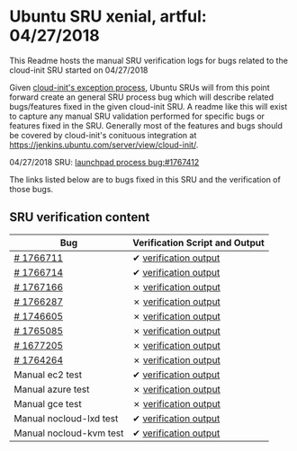 Ubuntu SRU xenial, artful: 04/27/2018
=====
This Readme hosts the manual SRU verification logs for bugs related to the cloud-init SRU started on 04/27/2018

Given [cloud-init's exception process](https://wiki.ubuntu.com/CloudinitUpdates), Ubuntu SRUs will from this point forward create an general SRU process bug which will describe related bugs/features fixed in the given cloud-init SRU. A readme like this will exist to capture any manual SRU validation performed for specific bugs or features fixed in the SRU. Generally most of the features and bugs should be covered by cloud-init's conituous integration at https://jenkins.ubuntu.com/server/view/cloud-init/.


04/27/2018 SRU: [launchpad process bug:#1767412](https://pad.lv/1767412)


The links listed below are to bugs fixed in this SRU and the verification of those bugs.

## SRU verification content
| Bug | Verification Script and Output |
| -------- |  -------- |
| [# 1766711](http://pad.lv/1766711) | ✔ [verification output](../bugs/lp-1766711.txt) |
| [# 1766714](http://pad.lv/1766714) | ✔ [verification output](../bugs/lp-1766711.txt) |
| [# 1767166](http://pad.lv/1767166) | ✗ [verification output](../bugs/lp-1767166.txt) |
| [# 1766287](http://pad.lv/1766287) | ✗ [verification output](../manual/gce-sru-18.2-27.txt) |
| [# 1746605](http://pad.lv/1746605) | ✗ [verification output](../bugs/lp-1746605.txt) |
| [# 1765085](http://pad.lv/1765085) | ✗ [verification output](../bugs/lp-1765085.txt) |
| [# 1677205](http://pad.lv/1677205) | ✗ [verification output](../bugs/lp-1677205.txt) |
| [# 1764264](http://pad.lv/1764264) | ✗ [verification output](../bugs/lp-1764264.txt) |
| Manual ec2 test | ✔ [verification output](../manual/ec2-sru-18.2-27.txt) |
| Manual azure test | ✗ [verification output](../manual/azure-sru-18.2-27.txt) |
| Manual gce test | ✗ [verification output](../manual/gce-sru-18.2-27.txt) |
| Manual nocloud-lxd test | ✔ [verification output](../manual/nocloud-kvm-18.2-27.txt) |
| Manual nocloud-kvm test | ✔ [verification output](../manual/nocloud-kvm-18.2-27.txt) |
